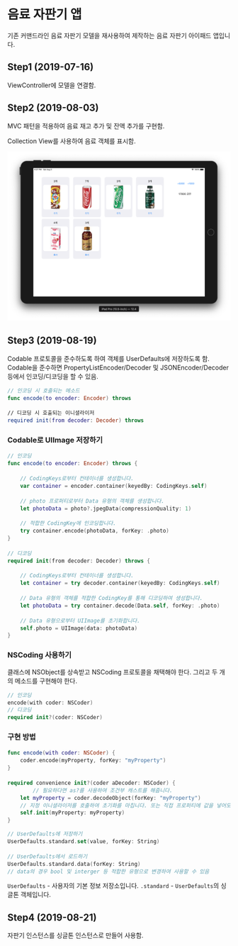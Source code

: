 # 음료 자판기 앱

기존 커맨드라인 음료 자판기 모델을 재사용하여 제작하는 음료 자판기 아이패드 앱입니다.

## Step1 (2019-07-16)

ViewController에 모델을 연결함.

## Step2 (2019-08-03)

MVC 패턴을 적용하여 음료 재고 추가 및 잔액 추가를 구현함.

Collection View를 사용하여 음료 객체를 표시함.

![13-2](Screenshots/13-2.png)

## Step3 (2019-08-19)

Codable 프로토콜을 준수하도록 하여 객체를 UserDefaults에 저장하도록 함.
Codable을 준수하면 PropertyListEncoder/Decoder 및 JSONEncoder/Decoder 등에서 인코딩/디코딩을 할 수 있음.
```swift
// 인코딩 시 호출되는 메소드
func encode(to encoder: Encoder) throws

// 디코딩 시 호출되는 이니셜라이저
required init(from decoder: Decoder) throws
```

### Codable로 UIImage 저장하기
```swift
// 인코딩
func encode(to encoder: Encoder) throws {

    // CodingKeys로부터 컨테이너를 생성합니다.
    var container = encoder.container(keyedBy: CodingKeys.self)
    
    // photo 프로퍼티로부터 Data 유형의 객체를 생성합니다.
    let photoData = photo?.jpegData(compressionQuality: 1)
    
    // 적합한 CodingKey에 인코딩합니다.
    try container.encode(photoData, forKey: .photo)
}

// 디코딩
required init(from decoder: Decoder) throws {

    // CodingKeys로부터 컨테이너를 생성합니다.
    let container = try decoder.container(keyedBy: CodingKeys.self)
    
    // Data 유형의 객체를 적합한 CodingKey를 통해 디코딩하여 생성합니다.
    let photoData = try container.decode(Data.self, forKey: .photo)
    
    // Data 유형으로부터 UIImage를 초기화합니다.
    self.photo = UIImage(data: photoData)
}
```


### NSCoding 사용하기
클래스에 NSObject를 상속받고 NSCoding 프로토콜을 채택해야 한다. 그리고 두 개의 메소드를 구현해야 한다.
```swift
// 인코딩
encode(with coder: NSCoder)
// 디코딩
required init?(coder: NSCoder)
```
### 구현 방법
```swift
func encode(with coder: NSCoder) {
    coder.encode(myProperty, forKey: "myProperty")
}

required convenience init?(coder aDecoder: NSCoder) {
		// 필요하다면 as?를 사용하여 조건부 캐스트를 해줍니다.
    let myProperty = coder.decodeObject(forKey: "myProperty")
    // 지정 이니셜라이저를 호출하여 초기화를 마칩니다. 또는 직접 프로퍼티에 값을 넣어도 됩니다(convenience 키워드 필요 없음).
    self.init(myProperty: myProperty)
}
```

```swift
// UserDefaults에 저장하기
UserDefaults.standard.set(value, forKey: String)

// UserDefaults에서 로드하기
UserDefaults.standard.data(forKey: String)
// data의 경우 bool 및 interger 등 적합한 유형으로 변경하여 사용할 수 있음
```
`UserDefaults` - 사용자의 기본 정보 저장소입니다.
`.standard` - `UserDefaults`의 싱글톤 객체입니다.

## Step4 (2019-08-21)

자판기 인스턴스를 싱글톤 인스턴스로 만들어 사용함.